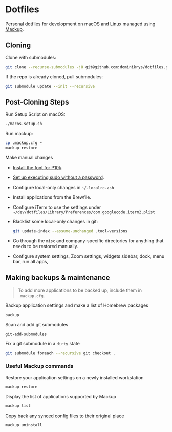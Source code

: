 # Dotfiles

Personal dotfiles for development on macOS and Linux managed using [Mackup](https://github.com/lra/mackup).

## Cloning

Clone with submodules:

```bash
git clone --recurse-submodules -j8 git@github.com:dominikrys/dotfiles.git
```

If the repo is already cloned, pull submodules:

```bash
git submodule update --init --recursive
```

## Post-Cloning Steps

Run Setup Script on macOS:

```bash
./macos-setup.sh
```

Run mackup:

```bash
cp .mackup.cfg ~
mackup restore
```

Make manual changes

- [Install the font for P10k](https://github.com/romkatv/powerlevel10k#manual-font-installation).

- [Set up executing sudo without a password](https://askubuntu.com/a/147265).

- Configure local-only changes in `~/.localrc.zsh`

- Install applications from the Brewfile.

- Configure iTerm to use the settings under `~/dev/dotfiles/Library/Preferences/com.googlecode.iterm2.plist`

- Blacklist some local-only changes in git:

  ```sh
  git update-index --assume-unchanged .tool-versions
  ```

- Go through the `misc` and company-specific directories for anything that needs to be restored manually.

- Configure system settings, Zoom settings, widgets sidebar, dock, menu bar, run all apps, 

## Making backups & maintenance

> To add more applications to be backed up, include them in `.mackup.cfg`.

Backup application settings and make a list of Homebrew packages

```bash
backup
```

Scan and add git submodules

```bash
git-add-submodules
```

Fix a git submodule in a `dirty` state

```bash
git submodule foreach --recursive git checkout .
```

### Useful Mackup commands

Restore your application settings on a newly installed workstation

```bash
mackup restore
```

Display the list of applications supported by Mackup

```bash
mackup list
```

Copy back any synced config files to their original place

```bash
mackup uninstall
```
